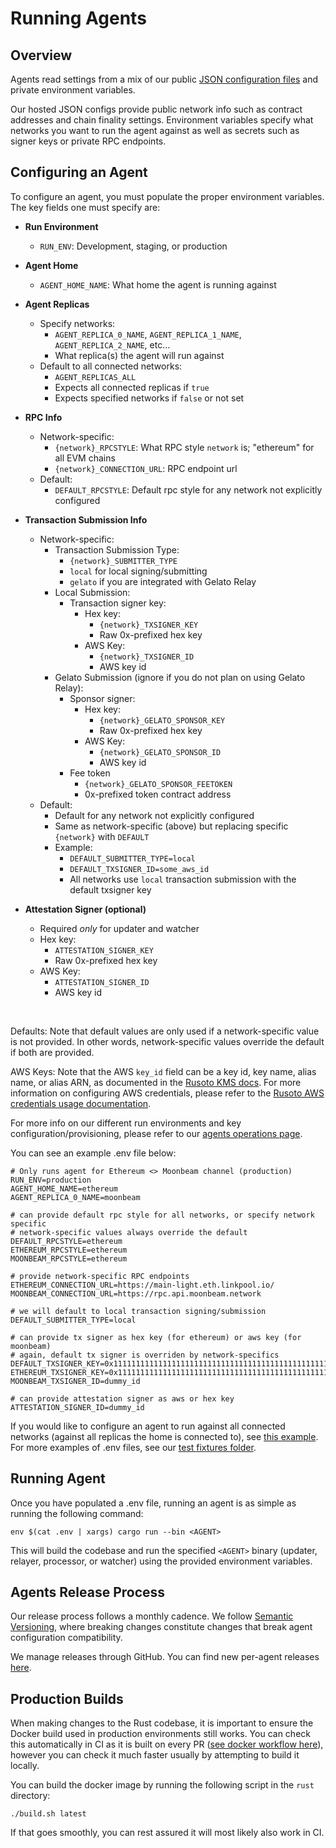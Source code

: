 # Running Agents

## Overview

Agents read settings from a mix of our public [JSON configuration files](/configuration/configs/) and private environment variables.

Our hosted JSON configs provide public network info such as contract addresses and chain finality settings. Environment variables specify what networks you want to run the agent against as well as secrets such as signer keys or private RPC endpoints.

## Configuring an Agent

To configure an agent, you must populate the proper environment variables. The key fields one must specify are:

- **Run Environment**
  - `RUN_ENV`: Development, staging, or production
- **Agent Home**
  - `AGENT_HOME_NAME`: What home the agent is running against
- **Agent Replicas**

  - Specify networks:
    - `AGENT_REPLICA_0_NAME`, `AGENT_REPLICA_1_NAME`, `AGENT_REPLICA_2_NAME`, etc...
    - What replica(s) the agent will run against
  - Default to all connected networks:
    - `AGENT_REPLICAS_ALL`
    - Expects all connected replicas if `true`
    - Expects specified networks if `false` or not set

- **RPC Info**
  - Network-specific:
    - `{network}_RPCSTYLE`: What RPC style `network` is; "ethereum" for all EVM chains
    - `{network}_CONNECTION_URL`: RPC endpoint url
  - Default:
    - `DEFAULT_RPCSTYLE`: Default rpc style for any network not explicitly configured
- **Transaction Submission Info**
  - Network-specific:
    - Transaction Submission Type:
      - `{network}_SUBMITTER_TYPE`
      - `local` for local signing/submitting
      - `gelato` if you are integrated with Gelato Relay
    - Local Submission:
      - Transaction signer key:
        - Hex key:
          - `{network}_TXSIGNER_KEY`
          - Raw 0x-prefixed hex key
        - AWS Key:
          - `{network}_TXSIGNER_ID`
          - AWS key id
    - Gelato Submission (ignore if you do not plan on using Gelato Relay):
      - Sponsor signer:
        - Hex key:
          - `{network}_GELATO_SPONSOR_KEY`
          - Raw 0x-prefixed hex key
        - AWS Key:
          - `{network}_GELATO_SPONSOR_ID`
          - AWS key id
      - Fee token
        - `{network}_GELATO_SPONSOR_FEETOKEN`
        - 0x-prefixed token contract address
  - Default:
    - Default for any network not explicitly configured
    - Same as network-specific (above) but replacing specific `{network}` with `DEFAULT`
    - Example:
      - `DEFAULT_SUBMITTER_TYPE=local`
      - `DEFAULT_TXSIGNER_ID=some_aws_id`
      - All networks use `local` transaction submission with the default txsigner key
- **Attestation Signer (optional)**
  - Required _only_ for updater and watcher
  - Hex key:
    - `ATTESTATION_SIGNER_KEY`
    - Raw 0x-prefixed hex key
  - AWS Key:
    - `ATTESTATION_SIGNER_ID`
    - AWS key id

<br>

Defaults:
Note that default values are only used if a network-specific value is not provided. In other words, network-specific values override the default if both are provided.

AWS Keys:
Note that the AWS `key_id` field can be a key id, key name, alias name, or alias ARN, as documented in the [Rusoto KMS docs](https://docs.rs/rusoto_kms/latest/rusoto_kms/struct.GetPublicKeyRequest.html#structfield.key_id). For more information on configuring AWS credentials, please refer to the [Rusoto AWS credentials usage documentation](https://github.com/rusoto/rusoto/blob/master/AWS-CREDENTIALS.md#credentials).

For more info on our different run environments and key configuration/provisioning, please refer to our [agents operations page](./AGENT-OPERATIONS.md).

You can see an example .env file below:

```
# Only runs agent for Ethereum <> Moonbeam channel (production)
RUN_ENV=production
AGENT_HOME_NAME=ethereum
AGENT_REPLICA_0_NAME=moonbeam

# can provide default rpc style for all networks, or specify network specific
# network-specific values always override the default
DEFAULT_RPCSTYLE=ethereum
ETHEREUM_RPCSTYLE=ethereum
MOONBEAM_RPCSTYLE=ethereum

# provide network-specific RPC endpoints
ETHEREUM_CONNECTION_URL=https://main-light.eth.linkpool.io/
MOONBEAM_CONNECTION_URL=https://rpc.api.moonbeam.network

# we will default to local transaction signing/submission
DEFAULT_SUBMITTER_TYPE=local

# can provide tx signer as hex key (for ethereum) or aws key (for moonbeam)
# again, default tx signer is overriden by network-specifics
DEFAULT_TXSIGNER_KEY=0x1111111111111111111111111111111111111111111111111111111111111111
ETHEREUM_TXSIGNER_KEY=0x1111111111111111111111111111111111111111111111111111111111111111
MOONBEAM_TXSIGNER_ID=dummy_id

# can provide attestation signer as aws or hex key
ATTESTATION_SIGNER_ID=dummy_id
```

If you would like to configure an agent to run against all connected networks (against all replicas the home is connected to), see [this example](https://github.com/nomad-xyz/rust/blob/main/fixtures/env.test). For more examples of .env files, see our [test fixtures folder](https://github.com/nomad-xyz/rust/tree/main/fixtures).

## Running Agent

Once you have populated a .env file, running an agent is as simple as running the following command:

`env $(cat .env | xargs) cargo run --bin <AGENT>`

This will build the codebase and run the specified `<AGENT>` binary (updater, relayer, processor, or watcher) using the provided environment variables.

## Agents Release Process

Our release process follows a monthly cadence. We follow [Semantic Versioning](https://semver.org/), where breaking changes constitute changes that break agent configuration compatibility.

We manage releases through GitHub. You can find new per-agent releases [here](https://github.com/nomad-xyz/rust/releases).

## Production Builds

When making changes to the Rust codebase, it is important to ensure the Docker build used in production environments still works. You can check this automatically in CI as it is built on every PR ([see docker workflow here](https://github.com/nomad-xyz/rust/blob/main/.github/workflows/docker.yml)), however you can check it much faster usually by attempting to build it locally.

You can build the docker image by running the following script in the `rust` directory:

`./build.sh latest`

If that goes smoothly, you can rest assured it will most likely also work in CI.
